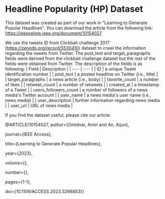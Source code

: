 # Headline Popularity (HP) Dataset
This dataset was created as part of our work in "Learning to Generate Popular Headlines". You can download the article from the following link:
https://ieeexplore.ieee.org/document/10154027

We use the tweets ID from Clickbait challenge 2017 (https://zenodo.org/record/5530410) dataset to crawl the information regarding the tweets from Twitter. 
The post_text and target_paragraphs fields were derived from the clickbait challenge dataset but the rest of the fields were obtained from Twitter. 
The description of the fields is as following:
| Field | Description |
| :---         | :---      |
| ID | a unique Tweet identification number     |
| post_text | a posted headline on Twitter (i.e., title)     | 
| target_paragraphs   |  a news article (i.e., body)     |
| favorite_count     | a number of likes       | 
| retweet_count     | a number of retweets       | 
| created_at     | a timestamp of a Tweet       | 
| users_followers_count     | a number of followers of a news media's Twitter account      | 
| user_name     | a news media's user name (i.e., news media)      | 
| user_description     | further information regarding news media       | 
| user_url     | URL of news media      | 



If you find the dataset useful, please cite our article:

@ARTICLE{10154027,
author={Omidvar, Amin and An, Aijun},
  
  journal={IEEE Access}, 
  
  title={Learning to Generate Popular Headlines}, 
  
  year={2023},
  
  volume={},
  
  number={},
  
  pages={1-1},
  
  doi={10.1109/ACCESS.2023.3286853}}


